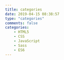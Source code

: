 ```yaml
---
title: categories
date: 2019-04-15 08:38:57
type: "categories"
comments: false
categories: 
	- HTML5
	- CSS
	- JavaScript
	- Sass
	- ES6
---
```

